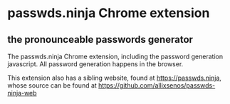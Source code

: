 # passwds.ninja Chrome extension
## the pronounceable passwords generator

The passwds.ninja Chrome extension, including the password generation javascript. All password generation happens in the browser.

This extension also has a sibling website, found at https://passwds.ninja, whose source can be found at https://github.com/allixsenos/passwds-ninja-web
